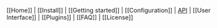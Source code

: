 [[Home]] | [[Install]] | [[Getting started]] | [[Configuration]] | [API]([[REST-API]]) | [[User Interface]] | [[Plugins]] | [[FAQ]] | [[License]]